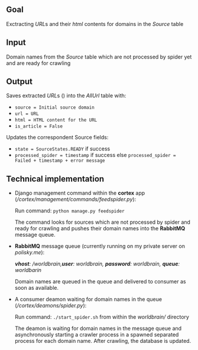 Goal
-
Exctracting *URL*s and their *html* contents for domains in the *Source* table

Input
-
Domain names from the *Source* table which are not processed by spider yet and
are ready for crawling

Output
-
Saves extracted *URL*s () into the *AllUrl* table with:

- `source = Initial source domain`
- `url = URL`
- `html = HTML content for the URL`
- `is_article = False`
 
Updates the correspondent Source fields:

- `state = SourceStates.READY` if success
- `processed_spider = timestamp` if success else `processed_spider = Failed +
timestamp + error message`

Technical implementation
-

- Django management command within the __cortex__ app (*/cortex/management/commands/feedspider.py*):

    Run command: `python manage.py feedspider`
    
    The command looks for sources which are not processed by spider and ready for crawling 
    and pushes their domain names into the __RabbitMQ__ message queue.
    
- __RabbitMQ__ message queue (currently running on my private server on *polisky.me*):

    *__vhost__: /worldbrain,__user__: worldbrain, __password__: worldbrain, __queue__: worldbarin*
    
    Domain names are queued in the queue and delivered to consumer as soon as available.
    
- A consumer deamon waiting for domain names in the queue (*/cortex/deamons/spider.py*):

    Run command: `./start_spider.sh` from within the *worldbrain/* directory
    
    The deamon is waiting for domain names in the message queue and asynchronously 
    starting a crawler process in a spawned separated process for each domain name. After crawling,
    the database is updated.
    